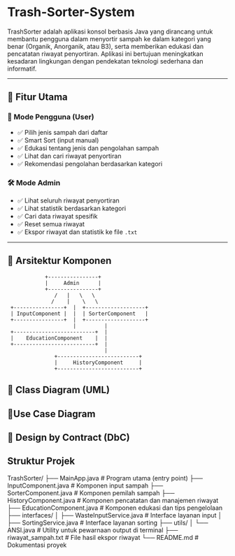 # Trash-Sorter-System

TrashSorter adalah aplikasi konsol berbasis Java yang dirancang untuk membantu pengguna dalam menyortir sampah ke dalam kategori yang benar (Organik, Anorganik, atau B3), serta memberikan edukasi dan pencatatan riwayat penyortiran. Aplikasi ini bertujuan meningkatkan kesadaran lingkungan dengan pendekatan teknologi sederhana dan informatif.

---

## 📌 Fitur Utama

### 👤 Mode Pengguna (User)
- ✅ Pilih jenis sampah dari daftar
- ✅ Smart Sort (input manual)
- ✅ Edukasi tentang jenis dan pengolahan sampah
- ✅ Lihat dan cari riwayat penyortiran
- ✅ Rekomendasi pengolahan berdasarkan kategori

### 🛠️ Mode Admin
- ✅ Lihat seluruh riwayat penyortiran
- ✅ Lihat statistik berdasarkan kategori
- ✅ Cari data riwayat spesifik
- ✅ Reset semua riwayat
- ✅ Ekspor riwayat dan statistik ke file `.txt`

---

## 🧱 Arsitektur Komponen
                +----------------+
                |     Admin      |
                +----------------+
                   /   |   \   \
                  /    |    \   \
     +----------------+  |  +-------------------+
     | InputComponent |  |  | SorterComponent   |
     +----------------+  |  +-------------------+
                         |         |
     +--------------------------+  |
     |    EducationComponent    |  |
     +--------------------------+  |
                                   |
                   +--------------------------+
                   |     HistoryComponent     |
                   +--------------------------+

## 📘 Class Diagram (UML)


## 📎Use Case Diagram


## 📑 Design by Contract (DbC)

## Struktur Projek
TrashSorter/
├── MainApp.java                  # Program utama (entry point)
├── InputComponent.java           # Komponen input sampah
├── SorterComponent.java          # Komponen pemilah sampah
├── HistoryComponent.java         # Komponen pencatatan dan manajemen riwayat
├── EducationComponent.java       # Komponen edukasi dan tips pengelolaan
├── interfaces/
│   ├── WasteInputService.java    # Interface layanan input
│   ├── SortingService.java       # Interface layanan sorting
├── utils/
│   └── ANSI.java                 # Utility untuk pewarnaan output di terminal
├── riwayat_sampah.txt            # File hasil ekspor riwayat
└── README.md                     # Dokumentasi proyek



